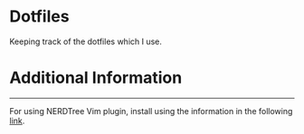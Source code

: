 # Dotfiles
Keeping track of the dotfiles which I use.

# Additional Information 
---
For using NERDTree Vim plugin, install using the information in the following [link](https://catonmat.net/vim-plugins-nerdtree-vim).
